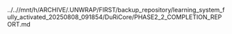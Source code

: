 ../..//mnt/h/ARCHIVE/.UNWRAP/FIRST/backup_repository/learning_system_fully_activated_20250808_091854/DuRiCore/PHASE2_2_COMPLETION_REPORT.md